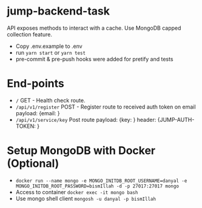 # jump-backend-task
API exposes methods to interact with a cache. Use MongoDB capped collection feature.
- Copy .env.example to .env
- run `yarn start` or `yarn test`
- pre-commit & pre-push hooks were added for pretify and tests
  
# End-points
- `/` GET - Health check route.
- `/api/v1/register` POST -  Register route to received auth token on email payload: {email: <string> }
- `/api/v1/service/key` Post route payload: {key: <string> } header: {JUMP-AUTH-TOKEN: <string> }
 
# Setup MongoDB with Docker (Optional)
- `docker run --name mongo -e MONGO_INITDB_ROOT_USERNAME=danyal -e MONGO_INITDB_ROOT_PASSWORD=bismIllah -d -p 27017:27017 mongo`
- Access to container `docker exec -it mongo bash`
- Use mongo shell client `mongosh -u danyal -p bismIllah`

